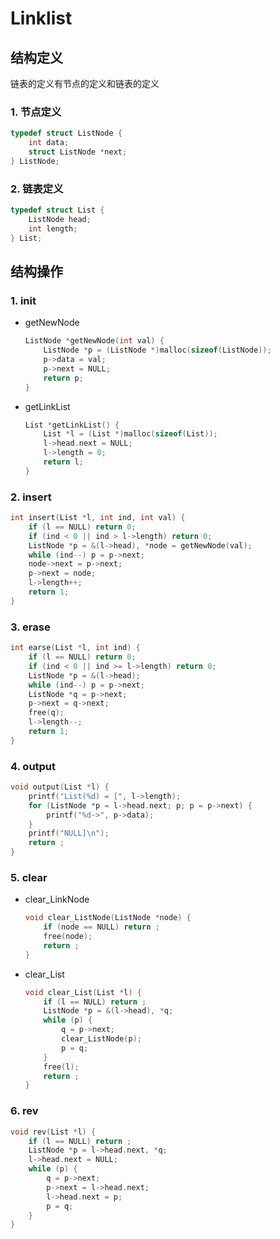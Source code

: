 # Linklist

## 结构定义

链表的定义有节点的定义和链表的定义

### 1. 节点定义

```c
typedef struct ListNode {
    int data;
    struct ListNode *next;
} ListNode;
```

### 2. 链表定义

```c
typedef struct List {
    ListNode head;
    int length;
} List;
```

## 结构操作

### 1. init

+ getNewNode

  ```c
  ListNode *getNewNode(int val) {
      ListNode *p = (ListNode *)malloc(sizeof(ListNode));
      p->data = val;
      p->next = NULL;
      return p;
  }
  ```

+ getLinkList

  ```c
  List *getLinkList() {
      List *l = (List *)malloc(sizeof(List));
      l->head.next = NULL;
      l->length = 0;
      return l;
  }
  ```

### 2. insert

```c
int insert(List *l, int ind, int val) {
    if (l == NULL) return 0;
    if (ind < 0 || ind > l->length) return 0;
    ListNode *p = &(l->head), *node = getNewNode(val);
    while (ind--) p = p->next;
    node->next = p->next;
    p->next = node;
    l->length++;
    return 1;
}
```

### 3. erase

``` c
int earse(List *l, int ind) {
    if (l == NULL) return 0;
    if (ind < 0 || ind >= l->length) return 0;
    ListNode *p = &(l->head);
    while (ind--) p = p->next;
    ListNode *q = p->next;
    p->next = q->next;
    free(q);
    l->length--;
    return 1;
}
```

### 4. output

``` c
void output(List *l) {
    printf("List(%d) = [", l->length);
    for (ListNode *p = l->head.next; p; p = p->next) {
        printf("%d->", p->data);
    }
    printf("NULL]\n");
    return ;
}
```

### 5. clear

+ clear_LinkNode

  ```c
  void clear_ListNode(ListNode *node) {
      if (node == NULL) return ;
      free(node);
      return ;
  }
  ```

+ clear_List

  ```c
  void clear_List(List *l) {
      if (l == NULL) return ;
      ListNode *p = &(l->head), *q;
      while (p) {
          q = p->next;
          clear_ListNode(p);
          p = q;
      }
      free(l);
      return ;
  }
  ```

### 6. rev

``` c
void rev(List *l) {
    if (l == NULL) return ;
    ListNode *p = l->head.next, *q;
    l->head.next = NULL;
    while (p) {
        q = p->next;
        p->next = l->head.next;
        l->head.next = p;
        p = q;
    }
}
```